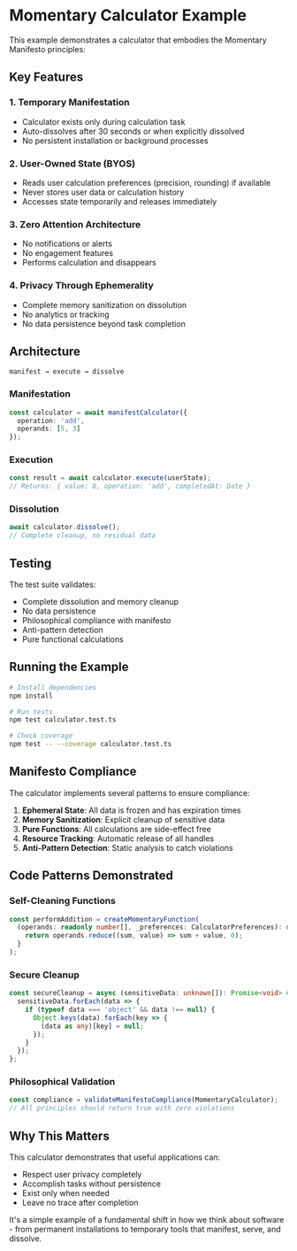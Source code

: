 # Momentary Calculator Example

This example demonstrates a calculator that embodies the Momentary Manifesto principles:

## Key Features

### 1. Temporary Manifestation
- Calculator exists only during calculation task
- Auto-dissolves after 30 seconds or when explicitly dissolved
- No persistent installation or background processes

### 2. User-Owned State (BYOS)
- Reads user calculation preferences (precision, rounding) if available
- Never stores user data or calculation history
- Accesses state temporarily and releases immediately

### 3. Zero Attention Architecture
- No notifications or alerts
- No engagement features
- Performs calculation and disappears

### 4. Privacy Through Ephemerality
- Complete memory sanitization on dissolution
- No analytics or tracking
- No data persistence beyond task completion

## Architecture

```
manifest → execute → dissolve
```

### Manifestation
```typescript
const calculator = await manifestCalculator({
  operation: 'add',
  operands: [5, 3]
});
```

### Execution
```typescript
const result = await calculator.execute(userState);
// Returns: { value: 8, operation: 'add', completedAt: Date }
```

### Dissolution
```typescript
await calculator.dissolve();
// Complete cleanup, no residual data
```

## Testing

The test suite validates:
- Complete dissolution and memory cleanup
- No data persistence
- Philosophical compliance with manifesto
- Anti-pattern detection
- Pure functional calculations

## Running the Example

```bash
# Install dependencies
npm install

# Run tests
npm test calculator.test.ts

# Check coverage
npm test -- --coverage calculator.test.ts
```

## Manifesto Compliance

The calculator implements several patterns to ensure compliance:

1. **Ephemeral State**: All data is frozen and has expiration times
2. **Memory Sanitization**: Explicit cleanup of sensitive data
3. **Pure Functions**: All calculations are side-effect free
4. **Resource Tracking**: Automatic release of all handles
5. **Anti-Pattern Detection**: Static analysis to catch violations

## Code Patterns Demonstrated

### Self-Cleaning Functions
```typescript
const performAddition = createMomentaryFunction(
  (operands: readonly number[], _preferences: CalculatorPreferences): number => {
    return operands.reduce((sum, value) => sum + value, 0);
  }
);
```

### Secure Cleanup
```typescript
const secureCleanup = async (sensitiveData: unknown[]): Promise<void> => {
  sensitiveData.forEach(data => {
    if (typeof data === 'object' && data !== null) {
      Object.keys(data).forEach(key => {
        (data as any)[key] = null;
      });
    }
  });
};
```

### Philosophical Validation
```typescript
const compliance = validateManifestoCompliance(MomentaryCalculator);
// All principles should return true with zero violations
```

## Why This Matters

This calculator demonstrates that useful applications can:
- Respect user privacy completely
- Accomplish tasks without persistence
- Exist only when needed
- Leave no trace after completion

It's a simple example of a fundamental shift in how we think about software - from permanent installations to temporary tools that manifest, serve, and dissolve.